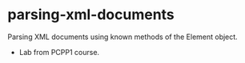 # parsing-xml-documents
Parsing XML documents using known methods of the Element object.
* Lab from PCPP1 course.
